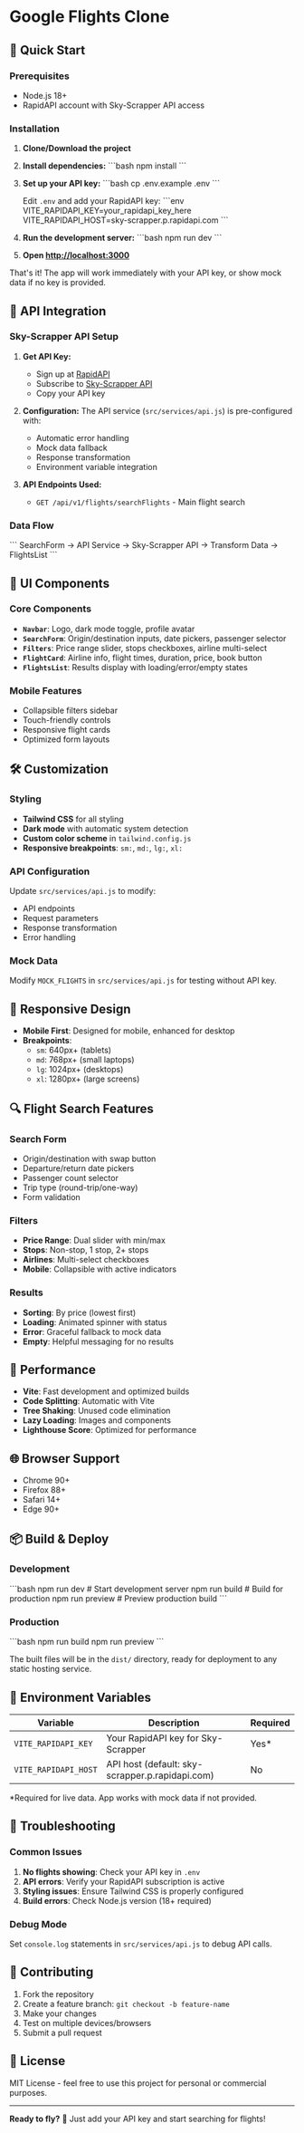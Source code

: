 # Google Flights Clone

## 🚀 Quick Start

### Prerequisites
- Node.js 18+
- RapidAPI account with Sky-Scrapper API access

### Installation

1. **Clone/Download the project**
2. **Install dependencies:**
   \`\`\`bash
   npm install
   \`\`\`

3. **Set up your API key:**
   \`\`\`bash
   cp .env.example .env
   \`\`\`
   
   Edit `.env` and add your RapidAPI key:
   \`\`\`env
   VITE_RAPIDAPI_KEY=your_rapidapi_key_here
   VITE_RAPIDAPI_HOST=sky-scrapper.p.rapidapi.com
   \`\`\`

4. **Run the development server:**
   \`\`\`bash
   npm run dev
   \`\`\`

5. **Open [http://localhost:3000](http://localhost:3000)**

That's it! The app will work immediately with your API key, or show mock data if no key is provided.



## 🔧 API Integration

### Sky-Scrapper API Setup

1. **Get API Key:**
   - Sign up at [RapidAPI](https://rapidapi.com)
   - Subscribe to [Sky-Scrapper API](https://rapidapi.com/apiheya/api/sky-scrapper)
   - Copy your API key

2. **Configuration:**
   The API service (`src/services/api.js`) is pre-configured with:
   - Automatic error handling
   - Mock data fallback
   - Response transformation
   - Environment variable integration

3. **API Endpoints Used:**
   - `GET /api/v1/flights/searchFlights` - Main flight search

### Data Flow

\`\`\`
SearchForm → API Service → Sky-Scrapper API → Transform Data → FlightsList
\`\`\`

## 🎨 UI Components

### Core Components

- **`Navbar`**: Logo, dark mode toggle, profile avatar
- **`SearchForm`**: Origin/destination inputs, date pickers, passenger selector
- **`Filters`**: Price range slider, stops checkboxes, airline multi-select
- **`FlightCard`**: Airline info, flight times, duration, price, book button
- **`FlightsList`**: Results display with loading/error/empty states

### Mobile Features

- Collapsible filters sidebar
- Touch-friendly controls
- Responsive flight cards
- Optimized form layouts

## 🛠️ Customization

### Styling
- **Tailwind CSS** for all styling
- **Dark mode** with automatic system detection
- **Custom color scheme** in `tailwind.config.js`
- **Responsive breakpoints**: `sm:`, `md:`, `lg:`, `xl:`

### API Configuration
Update `src/services/api.js` to modify:
- API endpoints
- Request parameters
- Response transformation
- Error handling

### Mock Data
Modify `MOCK_FLIGHTS` in `src/services/api.js` for testing without API key.

## 📱 Responsive Design

- **Mobile First**: Designed for mobile, enhanced for desktop
- **Breakpoints**: 
  - `sm`: 640px+ (tablets)
  - `md`: 768px+ (small laptops)
  - `lg`: 1024px+ (desktops)
  - `xl`: 1280px+ (large screens)

## 🔍 Flight Search Features

### Search Form
- Origin/destination with swap button
- Departure/return date pickers
- Passenger count selector
- Trip type (round-trip/one-way)
- Form validation

### Filters
- **Price Range**: Dual slider with min/max
- **Stops**: Non-stop, 1 stop, 2+ stops
- **Airlines**: Multi-select checkboxes
- **Mobile**: Collapsible with active indicators

### Results
- **Sorting**: By price (lowest first)
- **Loading**: Animated spinner with status
- **Error**: Graceful fallback to mock data
- **Empty**: Helpful messaging for no results

## 🚀 Performance

- **Vite**: Fast development and optimized builds
- **Code Splitting**: Automatic with Vite
- **Tree Shaking**: Unused code elimination
- **Lazy Loading**: Images and components
- **Lighthouse Score**: Optimized for performance

## 🌐 Browser Support

- Chrome 90+
- Firefox 88+
- Safari 14+
- Edge 90+

## 📦 Build & Deploy

### Development
\`\`\`bash
npm run dev          # Start development server
npm run build        # Build for production
npm run preview      # Preview production build
\`\`\`

### Production
\`\`\`bash
npm run build
npm run preview
\`\`\`

The built files will be in the `dist/` directory, ready for deployment to any static hosting service.

## 🔑 Environment Variables

| Variable | Description | Required |
|----------|-------------|----------|
| `VITE_RAPIDAPI_KEY` | Your RapidAPI key for Sky-Scrapper | Yes* |
| `VITE_RAPIDAPI_HOST` | API host (default: sky-scrapper.p.rapidapi.com) | No |

*Required for live data. App works with mock data if not provided.

## 🐛 Troubleshooting

### Common Issues

1. **No flights showing**: Check your API key in `.env`
2. **API errors**: Verify your RapidAPI subscription is active
3. **Styling issues**: Ensure Tailwind CSS is properly configured
4. **Build errors**: Check Node.js version (18+ required)

### Debug Mode
Set `console.log` statements in `src/services/api.js` to debug API calls.

## 🤝 Contributing

1. Fork the repository
2. Create a feature branch: `git checkout -b feature-name`
3. Make your changes
4. Test on multiple devices/browsers
5. Submit a pull request

## 📄 License

MIT License - feel free to use this project for personal or commercial purposes.

---

**Ready to fly?** 🛫 Just add your API key and start searching for flights!
